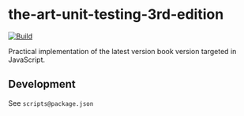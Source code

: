 # the-art-unit-testing-3rd-edition

[![Build][badge]][build]

Practical implementation of the latest version book version targeted in JavaScript.

## Development

See `scripts@package.json`

[badge]: https://github.com/rdok/the-art-unit-testing-in-js-3rd/actions/workflows/build.yml/badge.svg
[build]: https://github.com/rdok/the-art-unit-testing-in-js-3rd/actions/workflows/build.yml
